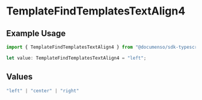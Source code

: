# TemplateFindTemplatesTextAlign4

## Example Usage

```typescript
import { TemplateFindTemplatesTextAlign4 } from "@documenso/sdk-typescript/models/operations";

let value: TemplateFindTemplatesTextAlign4 = "left";
```

## Values

```typescript
"left" | "center" | "right"
```